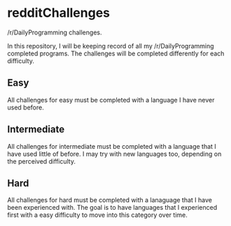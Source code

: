 # redditChallenges
/r/DailyProgramming challenges. 

In this repository, I will be keeping record of all my /r/DailyProgramming completed programs. The challenges will be completed differently for each difficulty.

Easy
----
All challenges for easy must be completed with a language I have never used before.

Intermediate
------------
All challenges for intermediate must be completed with a language that I have used little of before. I may try with new languages too, depending on the perceived difficulty.

Hard
----
All challenges for hard must be completed with a lanaguage that I have been experienced with. The goal is to have languages that I experienced first with a easy difficulty to move into this category over time.
